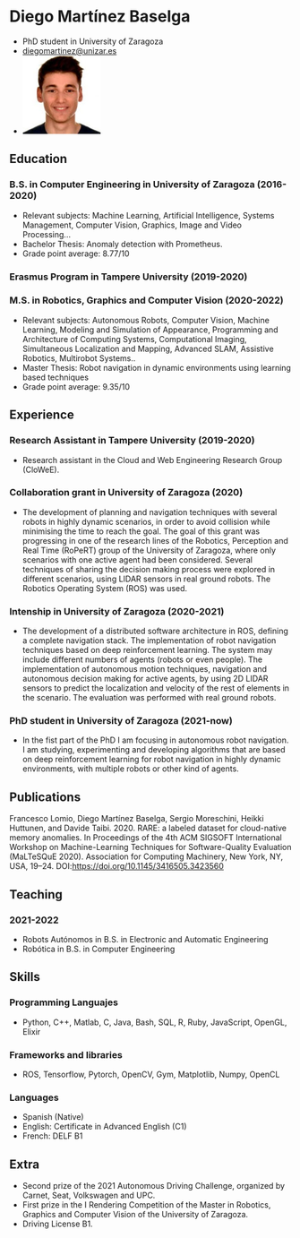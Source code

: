 # Diego Martínez Baselga
- PhD student in University of Zaragoza
- diegomartinez@unizar.es
- ![Image](DIEGO_MARTINEZ.jpg)

## Education
### B.S. in Computer Engineering in University of Zaragoza (2016-2020)
- Relevant subjects: Machine Learning, Artificial Intelligence, Systems Management, Computer Vision, Graphics, Image and Video Processing...
- Bachelor Thesis: Anomaly detection with Prometheus.
- Grade point average: 8.77/10

### Erasmus Program in Tampere University (2019-2020)

### M.S. in Robotics, Graphics and Computer Vision (2020-2022)
- Relevant subjects: Autonomous Robots, Computer Vision, Machine Learning, Modeling and Simulation of Appearance, Programming and Architecture of Computing Systems, Computational Imaging, Simultaneous Localization and Mapping, Advanced SLAM, Assistive Robotics, Multirobot Systems..
- Master Thesis: Robot navigation in dynamic environments using learning based techniques
- Grade point average: 9.35/10

## Experience
### Research Assistant in Tampere University (2019-2020)
- Research assistant in the Cloud and Web Engineering Research Group (CloWeE).

### Collaboration grant in University of Zaragoza (2020)
- The development of planning and navigation techniques with several robots in highly dynamic scenarios, in order to avoid collision while minimising the time to reach the goal. The goal of this grant was progressing in one of the research lines of the Robotics, Perception and Real Time (RoPeRT) group of the University of Zaragoza, where only scenarios with one active agent had been considered. Several techniques of sharing the decision making process were explored in different scenarios, using LIDAR sensors in real ground robots. The Robotics Operating System (ROS) was used.

### Intenship in University of Zaragoza (2020-2021)
- The development of a distributed software architecture in ROS, defining a complete navigation stack. The implementation of robot navigation techniques based on deep reinforcement learning. The system may include different numbers of agents (robots or even people). The implementation of autonomous motion techniques, navigation and autonomous decision making for active agents, by using 2D LIDAR sensors to predict the localization and velocity of the rest of elements in the scenario. The evaluation was performed with real ground robots.

### PhD student in University of Zaragoza (2021-now)
- In the fist part of the PhD I am focusing in autonomous robot navigation. I am studying, experimenting and developing algorithms that are based on deep reinforcement learning for robot navigation in highly dynamic environments, with multiple robots or other kind of agents.

## Publications
Francesco Lomio, Diego Martínez Baselga, Sergio Moreschini, Heikki Huttunen, and Davide Taibi. 2020. RARE: a labeled dataset for cloud-native memory anomalies. In Proceedings of the 4th ACM SIGSOFT International Workshop on Machine-Learning Techniques for Software-Quality Evaluation (MaLTeSQuE 2020). Association for Computing Machinery, New York, NY, USA, 19–24. DOI:https://doi.org/10.1145/3416505.3423560

## Teaching
### 2021-2022
- Robots Autónomos in B.S. in Electronic and Automatic Engineering
- Robótica in B.S. in Computer Engineering

## Skills
### Programming Languajes
- Python, C++, Matlab, C, Java, Bash, SQL, R, Ruby, JavaScript, OpenGL, Elixir

### Frameworks and libraries
- ROS, Tensorflow, Pytorch, OpenCV, Gym, Matplotlib, Numpy, OpenCL

### Languages
- Spanish (Native)
- English: Certificate in Advanced English (C1)
- French: DELF B1

## Extra
- Second prize of the 2021 Autonomous Driving Challenge, organized by Carnet, Seat, Volkswagen and UPC.
- First prize in the I Rendering Competition of the Master in Robotics, Graphics and Computer Vision of the University of Zaragoza.
- Driving License B1.
